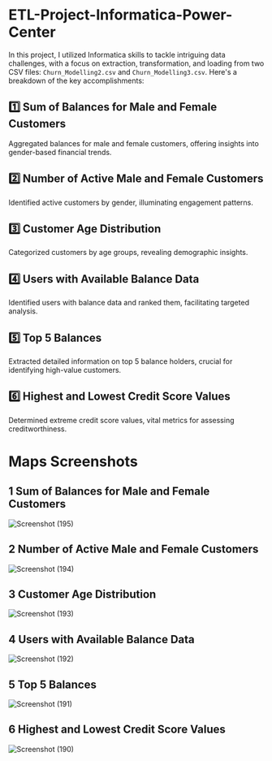 # ETL-Project-Informatica-Power-Center

In this project, I utilized Informatica skills to tackle intriguing data challenges, with a focus on extraction, transformation, and loading from two CSV files: `Churn_Modelling2.csv` and `Churn_Modelling3.csv`. Here's a breakdown of the key accomplishments:

## 1️⃣ Sum of Balances for Male and Female Customers
Aggregated balances for male and female customers, offering insights into gender-based financial trends.

## 2️⃣ Number of Active Male and Female Customers
Identified active customers by gender, illuminating engagement patterns.

## 3️⃣ Customer Age Distribution
Categorized customers by age groups, revealing demographic insights.

## 4️⃣ Users with Available Balance Data
Identified users with balance data and ranked them, facilitating targeted analysis.

## 5️⃣ Top 5 Balances
Extracted detailed information on top 5 balance holders, crucial for identifying high-value customers.

## 6️⃣ Highest and Lowest Credit Score Values
Determined extreme credit score values, vital metrics for assessing creditworthiness.


# Maps Screenshots
## 1️ Sum of Balances for Male and Female Customers
![Screenshot (195)](https://github.com/Mostafa2096/ETL-Project-Informatica-Power-Center/assets/106194954/2801fbc5-30a7-411e-8a83-1d144d766200)
## 2️ Number of Active Male and Female Customers
![Screenshot (194)](https://github.com/Mostafa2096/ETL-Project-Informatica-Power-Center/assets/106194954/78c7a0ee-d57a-428e-95c7-5467ba5f83a5)
## 3️ Customer Age Distribution
![Screenshot (193)](https://github.com/Mostafa2096/ETL-Project-Informatica-Power-Center/assets/106194954/afc6400d-478c-4b35-99b7-6d520d741deb)
## 4️ Users with Available Balance Data
![Screenshot (192)](https://github.com/Mostafa2096/ETL-Project-Informatica-Power-Center/assets/106194954/b1d1975d-0196-4b65-81b8-45b8776fac4b)
## 5️ Top 5 Balances
![Screenshot (191)](https://github.com/Mostafa2096/ETL-Project-Informatica-Power-Center/assets/106194954/ff4a90a5-6f6e-46ea-838a-485479e37f85)
## 6 Highest and Lowest Credit Score Values
![Screenshot (190)](https://github.com/Mostafa2096/ETL-Project-Informatica-Power-Center/assets/106194954/b371aadb-343d-4a4d-8d12-ffd55c012fca)
